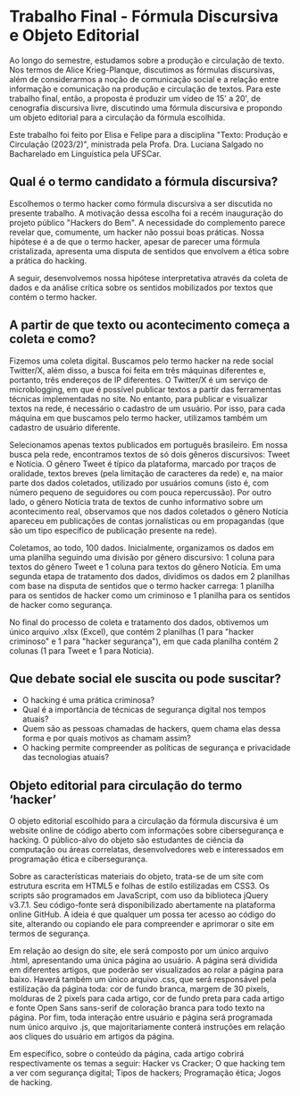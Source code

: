 # Trabalho Final - Fórmula Discursiva e Objeto Editorial
Ao longo do semestre, estudamos sobre a produção e circulação de texto. Nos termos de Alice Krieg-Planque, discutimos as fórmulas discursivas, além de considerarmos a noção de comunicação social e a relação entre informação e comunicação na produção e circulação de textos. Para este trabalho final, então, a proposta é produzir um vídeo de 15' a 20', de cenografia discursiva livre, discutindo uma fórmula discursiva e propondo um objeto editorial para a circulação da fórmula escolhida.

Este trabalho foi feito por Elisa e Felipe para a disciplina "Texto: Produção e Circulação (2023/2)", ministrada pela Profa. Dra. Luciana Salgado no Bacharelado em Linguística pela UFSCar.

## Qual é o termo candidato a fórmula discursiva?

Escolhemos o termo hacker como fórmula discursiva a ser discutida no presente trabalho. A motivação dessa escolha foi a recém inauguração do projeto público "Hackers do Bem". A necessidade do complemento parece revelar que, comumente, um hacker não possui boas práticas. Nossa hipótese é a de que o termo hacker, apesar de parecer uma fórmula cristalizada, apresenta uma disputa de sentidos que envolvem a ética sobre a prática do hacking.

A seguir, desenvolvemos nossa hipótese interpretativa através da coleta de dados e da análise crítica sobre os sentidos mobilizados por textos que contém o termo hacker.

## A partir de que texto ou acontecimento começa a coleta e como?

Fizemos uma coleta digital. Buscamos pelo termo hacker na rede social Twitter/X, além disso, a busca foi feita em três máquinas diferentes e, portanto, três endereços de IP diferentes. O Twitter/X é um serviço de microblogging, em que é possível publicar textos a partir das ferramentas técnicas implementadas no site. No entanto, para publicar e visualizar textos na rede, é necessário o cadastro de um usuário. Por isso, para cada máquina em que buscamos pelo termo hacker, utilizamos também um cadastro de usuário diferente.

Selecionamos apenas textos publicados em português brasileiro. Em nossa busca pela rede, encontramos textos de só dois gêneros discursivos: Tweet e Notícia. O gênero Tweet é típico da plataforma, marcado por traços de oralidade, textos breves (pela limitação de caracteres da rede) e, na maior parte dos dados coletados, utilizado por usuários comuns (isto é, com número pequeno de seguidores ou com pouca repercussão). Por outro lado, o gênero Notícia trata de textos de cunho informativo sobre um acontecimento real, observamos que nos dados coletados o gênero Notícia apareceu em publicações de contas jornalísticas ou em propagandas (que são um tipo específico de publicação presente na rede).

Coletamos, ao todo, 100 dados. Inicialmente, organizamos os dados em uma planilha seguindo uma divisão por gênero discursivo: 1 coluna para textos do gênero Tweet e 1 coluna para textos do gênero Notícia. Em uma segunda etapa de tratamento dos dados, dividimos os dados em 2 planilhas com base na disputa de sentidos que o termo hacker carrega: 1 planilha para os sentidos de hacker como um criminoso e 1 planilha para os sentidos de hacker como segurança.

No final do processo de coleta e tratamento dos dados, obtivemos um único arquivo .xlsx (Excel), que contém 2 planilhas (1 para "hacker criminoso" e 1 para "hacker segurança"), em que cada planilha contém 2 colunas (1 para Tweet e 1 para Notícia).

## Que debate social ele suscita ou pode suscitar?

- O hacking é uma prática criminosa?
- Qual é a importância de técnicas de segurança digital nos tempos atuais?
- Quem são as pessoas chamadas de hackers, quem chama elas dessa forma e por quais motivos as chamam assim?
- O hacking permite compreender as políticas de segurança e privacidade das tecnologias atuais?

## Objeto editorial para circulação do termo ‘hacker’

O objeto editorial escolhido para a circulação da fórmula discursiva é um website online de código aberto com informações sobre cibersegurança e hacking. O público-alvo do objeto são estudantes de ciência da computação ou áreas correlatas, desenvolvedores web e interessados em programação ética e cibersegurança.

Sobre as características materiais do objeto, trata-se de um site com estrutura escrita em HTML5 e folhas de estilo estilizadas em CSS3. Os scripts são programados em JavaScript, com uso da biblioteca jQuery v3.7.1. Seu código-fonte será disponibilizado abertamente na plataforma online GitHub. A ideia é que qualquer um possa ter acesso ao código do site, alterando ou copiando ele para compreender e aprimorar o site em termos de segurança.

Em relação ao design do site, ele será composto por um único arquivo .html, apresentando uma única página ao usuário. A página será dividida em diferentes artigos, que poderão ser visualizados ao rolar a página para baixo. Haverá também um único arquivo .css, que será responsável pela estilização da página toda: cor de fundo branca, margem de 30 pixels, molduras de 2 pixels para cada artigo, cor de fundo preta para cada artigo e fonte Open Sans sans-serif de coloração branca para todo texto na página. Por fim, toda interação entre usuário e página será programada num único arquivo .js, que majoritariamente conterá instruções em relação aos cliques do usuário em artigos da página.

Em específico, sobre o conteúdo da página, cada artigo cobrirá respectivamente os temas a seguir: Hacker vs Cracker; O que hacking tem a ver com segurança digital; Tipos de hackers; Programação ética; Jogos de hacking.
